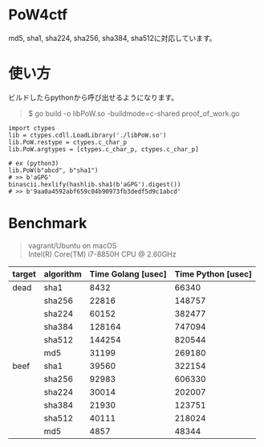 # PoW4ctf  
md5, sha1, sha224, sha256, sha384, sha512に対応しています。



# 使い方  

ビルドしたらpythonから呼び出せるようになります。  
> $ go build -o libPoW.so -buildmode=c-shared proof_of_work.go

```
import ctypes
lib = ctypes.cdll.LoadLibrary('./libPoW.so')
lib.PoW.restype = ctypes.c_char_p
lib.PoW.argtypes = [ctypes.c_char_p, ctypes.c_char_p]

# ex (python3)
lib.PoW(b"abcd", b"sha1")
# >> b'aGPG'
binascii.hexlify(hashlib.sha1(b'aGPG').digest())
# >> b'9aa0a4592abf659c04b90973fb3dedf5d9c1abcd'
```


# Benchmark

> vagrant/Ubuntu on macOS  
> Intel(R) Core(TM) i7-8850H CPU @ 2.60GHz 

| target |algorithm | Time Golang [usec]  | Time Python [usec] |
|---|---|---|---|
| dead  | sha1  | 8432  | 66340  |
|   | sha256  | 22816 | 148757 |
|   | sha224  | 60152 | 382477 |
|   | sha384  | 128164  | 747094 |
|   | sha512  | 144254 |  820544 |
| | md5  | 31199 | 269180 |
| beef  | sha1  | 39560  | 322154  |
|   | sha256  | 92983  | 606330 |
|   | sha224  | 30014  | 202007 |
|  | sha384  | 21930 | 123751 |
|  | sha512  | 40111 | 218024 |
|  | md5  | 4857 | 48344 |
